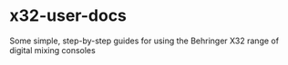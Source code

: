 x32-user-docs
=============

Some simple, step-by-step guides for using the Behringer X32 range of digital mixing consoles
